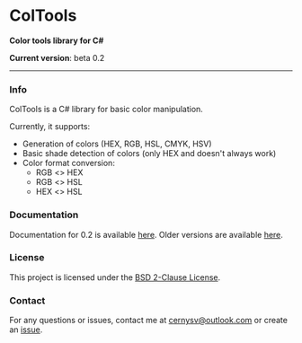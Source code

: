﻿# ColTools
**Color tools library for C#**

**Current version**: beta 0.2
- - -
### Info
ColTools is a C# library for basic color manipulation.

Currently, it supports:

* Generation of colors (HEX, RGB, HSL, CMYK, HSV)
* Basic shade detection of colors (only HEX and doesn't always work)
* Color format conversion:
    * RGB <> HEX
    * RGB <> HSL
    * HEX <> HSL

### Documentation
Documentation for 0.2 is available [here](https://github.com/cernysv/ColTools/wiki/Documentation-for-0.2).
Older versions are available [here](https://github.com/cernysv/ColTools/wiki/Documentation-for-older-versions).

### License
This project is licensed under the [BSD 2-Clause License](https://opensource.org/license/bsd-2-clause).

### Contact
For any questions or issues, contact me at [cernysv@outlook.com](mailto:cernysv@outlook.com) or create an [issue](https://github.com/cernysv/ColTools/issues/new/choose).
